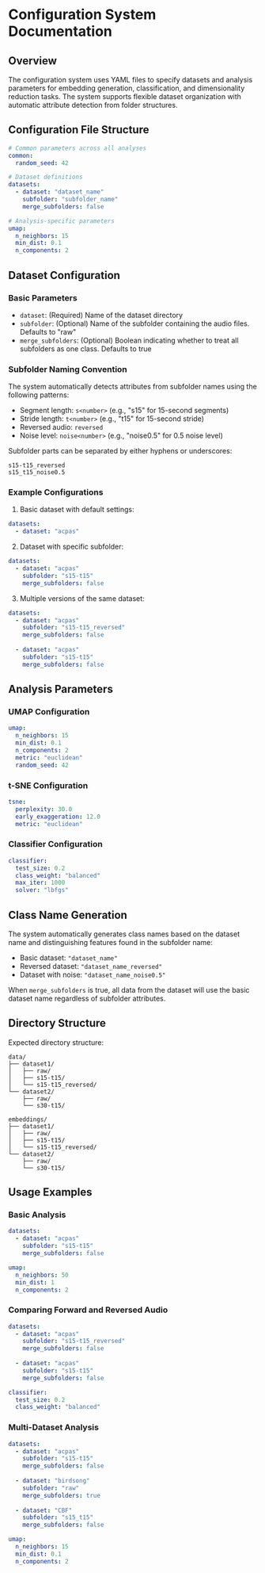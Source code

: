 # Configuration System Documentation

## Overview
The configuration system uses YAML files to specify datasets and analysis parameters for embedding generation, classification, and dimensionality reduction tasks. The system supports flexible dataset organization with automatic attribute detection from folder structures.

## Configuration File Structure

```yaml
# Common parameters across all analyses
common:
  random_seed: 42

# Dataset definitions
datasets:
  - dataset: "dataset_name"
    subfolder: "subfolder_name"
    merge_subfolders: false

# Analysis-specific parameters
umap:
  n_neighbors: 15
  min_dist: 0.1
  n_components: 2
```

## Dataset Configuration

### Basic Parameters

- `dataset`: (Required) Name of the dataset directory
- `subfolder`: (Optional) Name of the subfolder containing the audio files. Defaults to "raw"
- `merge_subfolders`: (Optional) Boolean indicating whether to treat all subfolders as one class. Defaults to true

### Subfolder Naming Convention

The system automatically detects attributes from subfolder names using the following patterns:

- Segment length: `s<number>` (e.g., "s15" for 15-second segments)
- Stride length: `t<number>` (e.g., "t15" for 15-second stride)
- Reversed audio: `reversed`
- Noise level: `noise<number>` (e.g., "noise0.5" for 0.5 noise level)

Subfolder parts can be separated by either hyphens or underscores:
```
s15-t15_reversed
s15_t15_noise0.5
```

### Example Configurations

1. Basic dataset with default settings:
```yaml
datasets:
  - dataset: "acpas"
```

2. Dataset with specific subfolder:
```yaml
datasets:
  - dataset: "acpas"
    subfolder: "s15-t15"
    merge_subfolders: false
```

3. Multiple versions of the same dataset:
```yaml
datasets:
  - dataset: "acpas"
    subfolder: "s15-t15_reversed"
    merge_subfolders: false
  
  - dataset: "acpas"
    subfolder: "s15-t15"
    merge_subfolders: false
```

## Analysis Parameters

### UMAP Configuration
```yaml
umap:
  n_neighbors: 15
  min_dist: 0.1
  n_components: 2
  metric: "euclidean"
  random_seed: 42
```

### t-SNE Configuration
```yaml
tsne:
  perplexity: 30.0
  early_exaggeration: 12.0
  metric: "euclidean"
```

### Classifier Configuration
```yaml
classifier:
  test_size: 0.2
  class_weight: "balanced"
  max_iter: 1000
  solver: "lbfgs"
```

## Class Name Generation

The system automatically generates class names based on the dataset name and distinguishing features found in the subfolder name:

- Basic dataset: `"dataset_name"`
- Reversed dataset: `"dataset_name_reversed"`
- Dataset with noise: `"dataset_name_noise0.5"`

When `merge_subfolders` is true, all data from the dataset will use the basic dataset name regardless of subfolder attributes.

## Directory Structure

Expected directory structure:
```
data/
├── dataset1/
│   ├── raw/
│   ├── s15-t15/
│   └── s15-t15_reversed/
└── dataset2/
    ├── raw/
    └── s30-t15/

embeddings/
├── dataset1/
│   ├── raw/
│   ├── s15-t15/
│   └── s15-t15_reversed/
└── dataset2/
    ├── raw/
    └── s30-t15/
```

## Usage Examples

### Basic Analysis
```yaml
datasets:
  - dataset: "acpas"
    subfolder: "s15-t15"
    merge_subfolders: false

umap:
  n_neighbors: 50
  min_dist: 1
  n_components: 2
```

### Comparing Forward and Reversed Audio
```yaml
datasets:
  - dataset: "acpas"
    subfolder: "s15-t15_reversed"
    merge_subfolders: false
  
  - dataset: "acpas"
    subfolder: "s15-t15"
    merge_subfolders: false

classifier:
  test_size: 0.2
  class_weight: "balanced"
```

### Multi-Dataset Analysis
```yaml
datasets:
  - dataset: "acpas"
    subfolder: "s15-t15"
    merge_subfolders: false
  
  - dataset: "birdsong"
    subfolder: "raw"
    merge_subfolders: true
  
  - dataset: "CBF"
    subfolder: "s15_t15"
    merge_subfolders: false

umap:
  n_neighbors: 15
  min_dist: 0.1
  n_components: 2
```